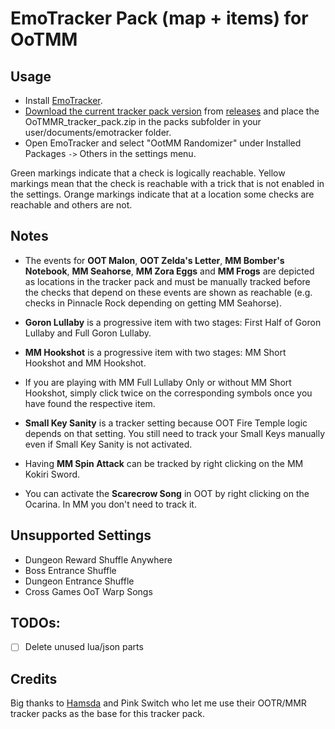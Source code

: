 # EmoTracker Pack (map + items) for OoTMM

## Usage

- Install [EmoTracker](https://emotracker.net/download/).
- [Download the current tracker pack version](https://github.com/jupiter0fire/OoTMMR_tracker_pack/releases/latest/download/OoTMMR_tracker_pack.zip) from [releases](https://github.com/jupiter0fire/OoTMMR_tracker_pack/releases) and place the OoTMMR_tracker_pack.zip in the packs subfolder in your user/documents/emotracker folder.
- Open EmoTracker and select "OotMM Randomizer" under Installed Packages `->` Others in the settings menu.

Green markings indicate that a check is logically reachable. Yellow markings mean that the check is reachable with a trick that is not enabled in the settings. Orange markings indicate that at a location some checks are reachable and others are not.

## Notes

- The events for **OOT Malon**, **OOT Zelda's Letter**, **MM Bomber's Notebook**, **MM Seahorse**, **MM Zora Eggs** and **MM Frogs** are depicted as locations in the tracker pack and must be manually tracked before the checks that depend on these events are shown as reachable (e.g. checks in Pinnacle Rock depending on getting MM Seahorse).

- **Goron Lullaby** is a progressive item with two stages: First Half of Goron Lullaby and Full Goron Lullaby.

- **MM Hookshot** is a progressive item with two stages: MM Short Hookshot and MM Hookshot.

- If you are playing with MM Full Lullaby Only or without MM Short Hookshot, simply click twice on the corresponding symbols once you have found the respective item.

- **Small Key Sanity** is a tracker setting because OOT Fire Temple logic depends on that setting. You still need to track your Small Keys manually even if Small Key Sanity is not activated.

- Having **MM Spin Attack** can be tracked by right clicking on the MM Kokiri Sword.

- You can activate the **Scarecrow Song** in OOT by right clicking on the Ocarina. In MM you don't need to track it.

## Unsupported Settings

- Dungeon Reward Shuffle Anywhere
- Boss Entrance Shuffle
- Dungeon Entrance Shuffle
- Cross Games OoT Warp Songs

## TODOs:

- [ ] Delete unused lua/json parts

## Credits

Big thanks to [Hamsda](https://github.com/Hamsda/EmoTrackerPacks) and Pink Switch who let me use their OOTR/MMR tracker packs as the base for this tracker pack.